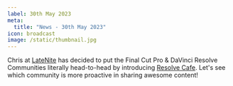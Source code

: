 ```yaml
---
label: 30th May 2023
meta:
  title: "News - 30th May 2023"
icon: broadcast
image: /static/thumbnail.jpg
---
```


Chris at [LateNite](https://latenitefilms.com/technology/) has decided to put the Final Cut Pro & DaVinci Resolve Communities literally head-to-head by introducing [Resolve Cafe](https://resolve.cafe). Let's see which community is more proactive in sharing awesome content!